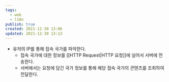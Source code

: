 ```yaml
---
tags:
  - web
  - l10n
publish: true
created: 2021-12-30 13:06
updated: 2021-12-30 13:13
---
```


- 유저의 IP를 통해 접속 국가를 파악한다.
	- 접속 국가에 대한 정보를 [[HTTP Request|HTTP 요청]]에 실어서 서버에 전송한다.
	- 서버에서는 요청에 담긴 국가 정보를 통해 해당 접속 국가의 콘텐츠를 조회하여 전달한다.
